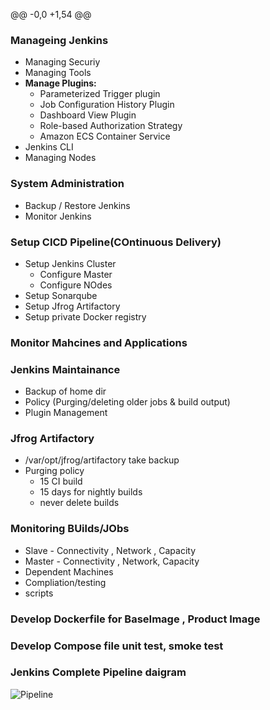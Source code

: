 @@ -0,0 +1,54 @@
### Manageing Jenkins
+ Managing Securiy
+ Managing Tools
+ **Manage Plugins:**
   + Parameterized Trigger plugin
   + Job Configuration History Plugin
   + Dashboard View Plugin
   + Role-based Authorization Strategy
   + Amazon ECS Container Service
 + Jenkins CLI
 + Managing Nodes

### System Administration
+ Backup / Restore Jenkins
+ Monitor Jenkins

###  Setup CICD Pipeline(COntinuous Delivery)
+ Setup Jenkins Cluster
    + Configure Master
    + Configure NOdes
+ Setup Sonarqube
+ Setup Jfrog Artifactory
+ Setup private Docker registry

### Monitor Mahcines and Applications

### Jenkins Maintainance 
+ Backup of home dir
+ Policy (Purging/deleting older jobs & build output)
+ Plugin Management

### Jfrog Artifactory
+ /var/opt/jfrog/artifactory take backup
+ Purging policy 
   + 15 CI build
   + 15 days for nightly builds
   + never delete builds

### Monitoring BUilds/JObs
+ Slave - Connectivity , Network , Capacity
+ Master - Connectivity , Network, Capacity
+ Dependent Machines
+ Compliation/testing
+ scripts

### Develop Dockerfile for BaseImage , Product Image

### Develop Compose file unit test, smoke test

### Jenkins Complete Pipeline daigram
![Pipeline](00-Jenkins-Usage-Daigram)


